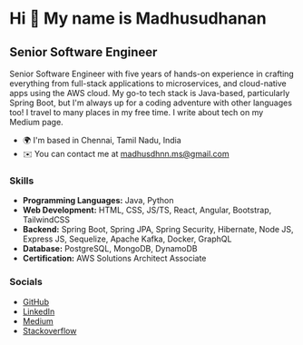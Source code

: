 Hi 👋 My name is Madhusudhanan
==============================

Senior Software Engineer
------------------------

Senior Software Engineer with five years of hands-on experience in crafting everything from full-stack applications to microservices, and cloud-native apps using the AWS cloud. My go-to tech stack is Java-based, particularly Spring Boot, but I'm always up for a coding adventure with other languages too! I travel to many places in my free time. I write about tech on my Medium page.

* 🌍  I'm based in Chennai, Tamil Nadu, India
* ✉️  You can contact me at [madhusdhnn.ms@gmail.com](mailto:madhusdhnn.ms@gmail.com)

### Skills

* <b><span>Programming Languages:</span></b>&nbsp;<span>Java, Python</span>
* <b><span>Web Development:</span></b>&nbsp;<span>HTML, CSS, JS/TS, React, Angular, Bootstrap, TailwindCSS</span>
* <b><span>Backend:</span></b>&nbsp;<span>Spring Boot, Spring JPA, Spring Security, Hibernate, Node JS, Express JS, Sequelize, Apache Kafka, Docker, GraphQL</span>
* <b><span>Database:</span></b>&nbsp;<span>PostgreSQL, MongoDB, DynamoDB</span>
* <b><span>Certification:</span></b>&nbsp;<span>AWS Solutions Architect Associate</span>

### Socials

<ul>
  <li><a href="https://www.github.com/madhusdhnn" target="_blank" rel="noreferrer">GitHub</a></li>
  <li><a href="https://www.linkedin.com/in/madhusdhnn" target="_blank" rel="noreferrer">LinkedIn</a></li>
  <li><a href="http://www.medium.com/@madhusdhnn" target="_blank" rel="noreferrer">Medium</a></li>
  <li><a href="https://www.stackoverflow.com/users/6487148/the-tech-maddy" target="_blank" rel="noreferrer">Stackoverflow</a></li>
</ul>
